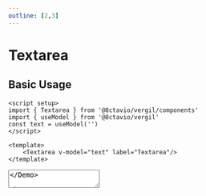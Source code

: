 ```yaml
---
outline: [2,3]
---
```


# Textarea

<script setup>
import { Textarea } from '@8ctavio/vergil/components'
import { useModel } from '@8ctavio/vergil'

const size = useModel('')
const radius = useModel('')
const spacing = useModel('')
</script>

## Basic Usage

```vue
<script setup>
import { Textarea } from '@8ctavio/vergil/components'
import { useModel } from '@8ctavio/vergil'
const text = useModel('')
</script>

<template>
    <Textarea v-model="text" label="Textarea"/>
</template>
```
<Demo>
    <Textarea label="Textarea"/>
</Demo>

## Props

### Placeholder <Badge type="tip"><pre>placeholder: string</pre></Badge>

```vue
<Textarea placeholder="Textarea"/>
```

<Demo>
    <Textarea placeholder="Textarea"/>
</Demo>

### Max <Badge type="tip"><pre>max: string</pre></Badge>

The maximum string length that can be entered into the textarea.

```vue
<Textarea max="10" placeholder="Up to 10 characters"/>
```

<Demo>
    <Textarea max="10" placeholder="Up to 10 characters"/>
</Demo>

### Text align <Badge type="tip"><pre>text-align: ('left' | 'center' | 'right') = 'left'</pre></Badge>

```vue
<Textarea text-align="left" placeholder="Left"/>
<Textarea text-align="center" placeholder="Center"/>
<Textarea text-align="right" placeholder="Right"/>
```

<Demo>
    <div class="col center">
        <Textarea text-align="left" placeholder="Left"/>
        <Textarea text-align="center" placeholder="Center"/>
        <Textarea text-align="right" placeholder="Right"/>
    </div>
</Demo>

### Rows <Badge type="tip"><pre>rows: string</pre></Badge>

```vue
<Textarea rows="5" placeholder="Five rows"/>
```

<Demo>
    <Textarea rows="5" placeholder="Five rows"/>
</Demo>

### Resize <Badge type="tip"><pre>resize: boolean</pre></Badge>

```vue
<Textarea resize placeholder="Resizable"/>
```

<Demo>
    <Textarea resize placeholder="Resizable"/>
</Demo>

### Float label <Badge type="tip"><pre>float-label: boolean</pre></Badge>

```vue
<Textarea label="Textarea" float-label/>
```

<Demo>
    <Textarea label="Textarea" float-label/>
</Demo>

:::tip NOTE
`float-label` only works if the `placeholder` and `description` props are unset.
:::

### Underline <Badge type="tip"><pre>underline: boolean</pre></Badge>

<Demo>
    <Textarea underline placeholder="Underline"/>
</Demo>

### Theme <Badge type="tip"><pre>theme: [theme](/theme#the-theme-prop) = 'brand'</pre></Badge>

<Demo>
    <Textarea underline theme="brand" placeholder="Brand"/>
    <Textarea underline theme="user" placeholder="User"/>
    <Textarea underline theme="ok" placeholder="Ok"/>
    <Textarea underline theme="info" placeholder="Info"/>
    <Textarea underline theme="warn" placeholder="Warn"/>
    <Textarea underline theme="danger" placeholder="Danger"/>
    <Textarea underline theme="neutral" placeholder="Neutral"/>
</Demo>

### Size <Badge type="tip"><pre>size: ('sm' | 'md' | 'lg' | 'xl') = 'md'</pre></Badge>

> Adjusts font-size and padding.

<Demo>
    <div class="col center">
        <Textarea v-model="size" size="sm" class="fixed-width" placeholder="Small"/>
        <Textarea v-model="size" size="md" class="fixed-width" placeholder="Medium"/>
        <Textarea v-model="size" size="lg" class="fixed-width" placeholder="Large"/>
        <Textarea v-model="size" size="xl" class="fixed-width" placeholder="Extra Large"/>
    </div>
</Demo>

### Radius <Badge type="tip"><pre>radius: ('none' | 'sm' | 'md' | 'lg' | 'full') = 'md'</pre></Badge>

<Demo>
    <div class="col center w-initial">
        <Textarea v-model="radius" class="fixed-width" placeholder="None" radius="none"/>
        <Textarea v-model="radius" class="fixed-width" placeholder="Small" radius="sm"/>
        <Textarea v-model="radius" class="fixed-width" placeholder="Medium" radius="md"/>
        <Textarea v-model="radius" class="fixed-width" placeholder="Large" radius="lg"/>
        <Textarea v-model="radius" class="fixed-width" placeholder="Full" radius="full"/>
    </div>
    <div class="col center w-initial">
        <Textarea v-model="radius" class="fixed-width" underline placeholder="None" radius="none"/>
        <Textarea v-model="radius" class="fixed-width" underline placeholder="Small" radius="sm"/>
        <Textarea v-model="radius" class="fixed-width" underline placeholder="Medium" radius="md"/>
        <Textarea v-model="radius" class="fixed-width" underline placeholder="Large" radius="lg"/>
        <Textarea v-model="radius" class="fixed-width" underline placeholder="Full" radius="full"/>
    </div>
</Demo>

### Spacing <Badge type="tip"><pre>spacing: ('compact' | 'expanded') = ''</pre></Badge>

<Demo>
    <div class="col">
        <div class="row center">
            <Textarea v-model="spacing" class="fixed-width" size="sm" spacing="compact" placeholder="Compact"/>
            <Textarea v-model="spacing" class="fixed-width" size="sm" placeholder="Default"/>
            <Textarea v-model="spacing" class="fixed-width" size="sm" spacing="expanded" placeholder="Expanded"/>
        </div>
        <div class="row center">
            <Textarea v-model="spacing" class="fixed-width" size="md" spacing="compact" placeholder="Compact"/>
            <Textarea v-model="spacing" class="fixed-width" size="md" placeholder="Default"/>
            <Textarea v-model="spacing" class="fixed-width" size="md" spacing="expanded" placeholder="Expanded"/>
        </div>
        <div class="row center">
            <Textarea v-model="spacing" class="fixed-width" size="lg" spacing="compact" placeholder="Compact"/>
            <Textarea v-model="spacing" class="fixed-width" size="lg" placeholder="Default"/>
            <Textarea v-model="spacing" class="fixed-width" size="lg" spacing="expanded" placeholder="Expanded"/>
        </div>
        <div class="row center">
            <Textarea v-model="spacing" class="fixed-width" size="xl" spacing="compact" placeholder="Compact"/>
            <Textarea v-model="spacing" class="fixed-width" size="xl" placeholder="Default"/>
            <Textarea v-model="spacing" class="fixed-width" size="xl" spacing="expanded" placeholder="Expanded"/>
        </div>
    </div>
</Demo>

### Disabled <Badge type="tip"><pre>disabled: boolean</pre></Badge>

<Demo>
    <Textarea disabled placeholder="Disabled"/>
    <Textarea disabled placeholder="Disabled" underline/>
</Demo>

<style>
    .fixed-width{
        width: 150px;
    }
</style>

## API Reference

| prop | type | default |
| ---- | ---- | ------- |
| `value` | `string` | `''` |
| `placeholder` | `string` | `''` |
| `max` | `string` | |
| `text-align` | `'left' \| 'center' \| 'right'` | `'left'` |
| `rows` | `string` | |
| `resize` | `boolean` | |
| `label` | `string` | |
| `hint` | `string` | |
| `description` | `string` | |
| `help` | `string` | |
| `float-label` | `boolean` | `false` |
| `underline` | `boolean` | `false` |
| [`theme`](/theme#the-theme-prop) | `'brand' \| 'user' \| 'ok' \| 'info' \| 'warn' \| 'danger' \| 'neutral'` | `'brand'` |
| `size` | `'sm' \| 'md' \| 'lg' \| 'xl'` | `'md'` |
| `radius` | `'none' \| 'sm' \| 'md' \| 'lg' \| 'full'` | `'md'` |
| `spacing` | `'' \| 'compact' \| 'extended'` | `''` |
| `disabled` | `boolean` | |

### Configuration options

The following `Textarea` props' default values can be overwritten under the `textarea` root-level [configuration option](/configuration).

| `textarea.<option>` | [global](/configuration#global-configuration) |
| -------------- | :---: |
| `underline` | |
| `theme` | ✅ |
| `size` | ✅ |
| `radius` | ✅ |
| `spacing` | ✅ |

## Styling

### Anatomy

<Demo>
    <Anatomy tag="div" classes="form-field textarea">
        <Anatomy tag="div" classes="form-field-label-wrapper">
            <Anatomy tag="label" classes="form-field-label"/>
            <Anatomy tag="span" classes="form-field-hint"/>
        </Anatomy>
        <Anatomy tag="p" classes="form-field-details form-field-description"/>
        <Anatomy tag="div" classes="textarea-wrapper">
            <Anatomy tag="textarea"/>
            <Anatomy tag="label"/>
        </Anatomy>
        <Anatomy tag="p" classes="form-field-details form-field-help"/>
    </Anatomy>
</Demo>